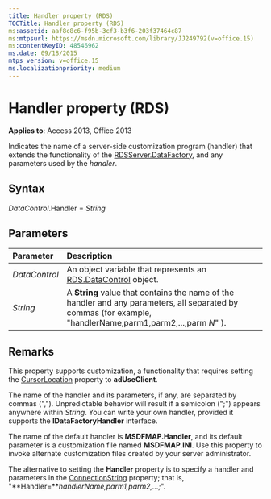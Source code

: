 ```yaml
---
title: Handler property (RDS)
TOCTitle: Handler property (RDS)
ms:assetid: aaf8c8c6-f95b-3cf3-b3f6-203f37464c87
ms:mtpsurl: https://msdn.microsoft.com/library/JJ249792(v=office.15)
ms:contentKeyID: 48546962
ms.date: 09/18/2015
mtps_version: v=office.15
ms.localizationpriority: medium
---
```


# Handler property (RDS)

**Applies to**: Access 2013, Office 2013

Indicates the name of a server-side customization program (handler) that extends the functionality of the [RDSServer.DataFactory](datafactory-object-rdsserver.md), and any parameters used by the *handler*.

## Syntax

*DataControl*.Handler = *String*

## Parameters

|Parameter|Description|
|:--------|:----------|
|*DataControl* |An object variable that represents an [RDS.DataControl](datacontrol-object-rds.md) object.|
|*String* |A **String** value that contains the name of the handler and any parameters, all separated by commas (for example, "handlerName,parm1,parm2,...,parm *N*" ).|

## Remarks

This property supports customization, a functionality that requires setting the [CursorLocation](cursorlocation-property-ado.md) property to **adUseClient**.

The name of the handler and its parameters, if any, are separated by commas (","). Unpredictable behavior will result if a semicolon (";") appears anywhere within *String*. You can write your own handler, provided it supports the **IDataFactoryHandler** interface.

The name of the default handler is **MSDFMAP.Handler**, and its default parameter is a customization file named **MSDFMAP.INI**. Use this property to invoke alternate customization files created by your server administrator.

The alternative to setting the **Handler** property is to specify a handler and parameters in the [ConnectionString](connectionstring-property-ado.md) property; that is, "**Handler=***handlerName,parm1,parm2,...;*".

